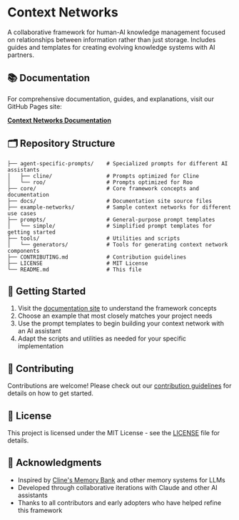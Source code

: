 # Context Networks

A collaborative framework for human-AI knowledge management focused on relationships between information rather than just storage. Includes guides and templates for creating evolving knowledge systems with AI partners.

## 📚 Documentation

For comprehensive documentation, guides, and explanations, visit our GitHub Pages site:

**[Context Networks Documentation](https://jwynia.github.io/context-networks/)**

## 🗂️ Repository Structure

```
├── agent-specific-prompts/    # Specialized prompts for different AI assistants
│   ├── cline/                 # Prompts optimized for Cline
│   └── roo/                   # Prompts optimized for Roo
├── core/                      # Core framework concepts and documentation
├── docs/                      # Documentation site source files
├── example-networks/          # Sample context networks for different use cases
├── prompts/                   # General-purpose prompt templates
│   └── simple/                # Simplified prompt templates for getting started
├── tools/                     # Utilities and scripts
│   └── generators/            # Tools for generating context network components
├── CONTRIBUTING.md            # Contribution guidelines
├── LICENSE                    # MIT License
└── README.md                  # This file
```

## 🚀 Getting Started

1. Visit the [documentation site](https://jwynia.github.io/context-networks/) to understand the framework concepts
2. Choose an example that most closely matches your project needs
3. Use the prompt templates to begin building your context network with an AI assistant
4. Adapt the scripts and utilities as needed for your specific implementation

## 🤝 Contributing

Contributions are welcome! Please check out our [contribution guidelines](CONTRIBUTING.md) for details on how to get started.

## 📄 License

This project is licensed under the MIT License - see the [LICENSE](LICENSE) file for details.

## 🙏 Acknowledgments

- Inspired by [Cline's Memory Bank](https://docs.cline.bot/improving-your-prompting-skills/cline-memory-bank) and other memory systems for LLMs
- Developed through collaborative iterations with Claude and other AI assistants
- Thanks to all contributors and early adopters who have helped refine this framework
